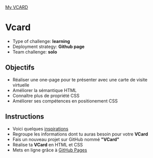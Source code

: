 [My VCARD](https://mmarinom.github.io/Vcard/)

# Vcard

* Type of challenge: **learning**
* Deployment strategy: **Github page**
* Team challenge: **solo**

## Objectifs

- Réaliser une one-page pour te présenter avec une carte de visite virtuelle
- Améliorer la sémantique HTML
- Connaître plus de propriété CSS
- Améliorer ses compétences en positionement CSS

## Instructions 

- Voici quelques [inspirations](https://www.google.com/search?q=nice+vcard&source=lnms&tbm=isch&sa=X&ved=0ahUKEwjh4ez_spPkAhXGKlAKHXEkCBEQ_AUIESgB&biw=1877&bih=949)
- Regroupe les informations dont tu auras besoin pour votre **VCard**
- Fais un nouveau projet sur GitHub nommé **"VCard"**
- Réalise ta **VCard** en HTML et CSS
- Mets en ligne grâce à [GitHub Pages](https://help.github.com/articles/configuring-a-publishing-source-for-github-pages/)
